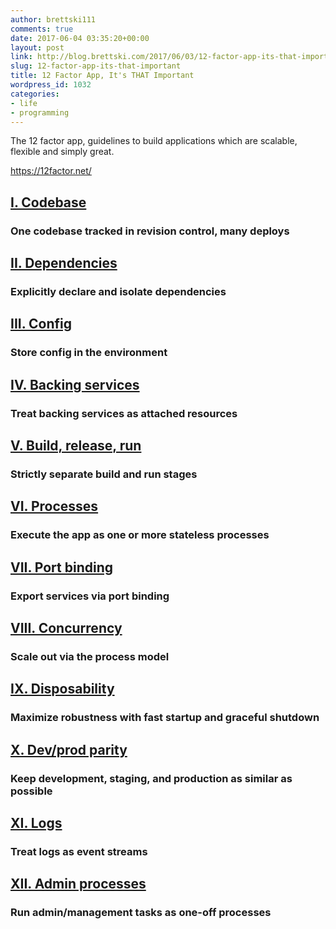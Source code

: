 ```yaml
---
author: brettski111
comments: true
date: 2017-06-04 03:35:20+00:00
layout: post
link: http://blog.brettski.com/2017/06/03/12-factor-app-its-that-important/
slug: 12-factor-app-its-that-important
title: 12 Factor App, It's THAT Important
wordpress_id: 1032
categories:
- life
- programming
---
```


The 12 factor app, guidelines to build applications which are scalable, flexible and simply great.

https://12factor.net/


## [I. Codebase](https://12factor.net/codebase)




### One codebase tracked in revision control, many deploys




## [II. Dependencies](https://12factor.net/dependencies)




### Explicitly declare and isolate dependencies




## [III. Config](https://12factor.net/config)




### Store config in the environment




## [IV. Backing services](https://12factor.net/backing-services)




### Treat backing services as attached resources




## [V. Build, release, run](https://12factor.net/build-release-run)




### Strictly separate build and run stages




## [VI. Processes](https://12factor.net/processes)




### Execute the app as one or more stateless processes




## [VII. Port binding](https://12factor.net/port-binding)




### Export services via port binding




## [VIII. Concurrency](https://12factor.net/concurrency)




### Scale out via the process model




## [IX. Disposability](https://12factor.net/disposability)




### Maximize robustness with fast startup and graceful shutdown




## [X. Dev/prod parity](https://12factor.net/dev-prod-parity)




### Keep development, staging, and production as similar as possible




## [XI. Logs](https://12factor.net/logs)




### Treat logs as event streams




## [XII. Admin processes](https://12factor.net/admin-processes)




### Run admin/management tasks as one-off processes
